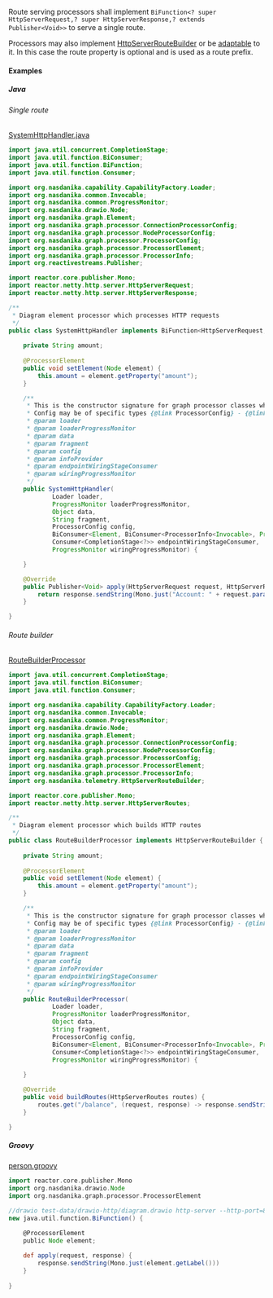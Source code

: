 Route serving processors shall implement ``BiFunction<? super HttpServerRequest,? super HttpServerResponse,? extends Publisher<Void>>`` to serve a single route.

Processors may also implement [HttpServerRouteBuilder](https://javadoc.io/doc/org.nasdanika.core/http/latest/org.nasdanika.telemetry/org/nasdanika/http/HttpServerRouteBuilder.html) 
or be [adaptable](https://javadoc.io/doc/org.nasdanika.core/common/latest/org.nasdanika.common/org/nasdanika/common/Adaptable.html) to it.
In this case the route property is optional and is used as a route prefix.

#### Examples

##### Java

###### Single route

[SystemHttpHandler.java](https://github.com/Nasdanika-Demos/cli/blob/main/src/main/java/org/nasdanika/launcher/demo/drawio/SystemHttpHandler.java)

```java
import java.util.concurrent.CompletionStage;
import java.util.function.BiConsumer;
import java.util.function.BiFunction;
import java.util.function.Consumer;

import org.nasdanika.capability.CapabilityFactory.Loader;
import org.nasdanika.common.Invocable;
import org.nasdanika.common.ProgressMonitor;
import org.nasdanika.drawio.Node;
import org.nasdanika.graph.Element;
import org.nasdanika.graph.processor.ConnectionProcessorConfig;
import org.nasdanika.graph.processor.NodeProcessorConfig;
import org.nasdanika.graph.processor.ProcessorConfig;
import org.nasdanika.graph.processor.ProcessorElement;
import org.nasdanika.graph.processor.ProcessorInfo;
import org.reactivestreams.Publisher;

import reactor.core.publisher.Mono;
import reactor.netty.http.server.HttpServerRequest;
import reactor.netty.http.server.HttpServerResponse;

/**
 * Diagram element processor which processes HTTP requests 
 */
public class SystemHttpHandler implements BiFunction<HttpServerRequest, HttpServerResponse, Publisher<Void>> {
    
    private String amount;
    
    @ProcessorElement
    public void setElement(Node element) {
        this.amount = element.getProperty("amount");
    }

    /**
     * This is the constructor signature for graph processor classes which are to be instantiated by URIInvocableCapabilityFactory (org.nasdanika.capability.factories.URIInvocableCapabilityFactory).
     * Config may be of specific types {@link ProcessorConfig} - {@link NodeProcessorConfig} or {@link ConnectionProcessorConfig}.  
     * @param loader
     * @param loaderProgressMonitor
     * @param data
     * @param fragment
     * @param config
     * @param infoProvider
     * @param endpointWiringStageConsumer
     * @param wiringProgressMonitor
     */
    public SystemHttpHandler(
            Loader loader,
            ProgressMonitor loaderProgressMonitor,
            Object data,
            String fragment,
            ProcessorConfig config,
            BiConsumer<Element, BiConsumer<ProcessorInfo<Invocable>, ProgressMonitor>> infoProvider,
            Consumer<CompletionStage<?>> endpointWiringStageConsumer,
            ProgressMonitor wiringProgressMonitor) {

    }

    @Override
    public Publisher<Void> apply(HttpServerRequest request, HttpServerResponse response) {
        return response.sendString(Mono.just("Account: " + request.param("account") + ", Amount: " + amount));
    }

}
```

###### Route builder

[RouteBuilderProcessor](https://github.com/Nasdanika-Demos/cli/blob/main/src/main/java/org/nasdanika/launcher/demo/drawio/RouteBuilderProcessor.java)

```java
import java.util.concurrent.CompletionStage;
import java.util.function.BiConsumer;
import java.util.function.Consumer;

import org.nasdanika.capability.CapabilityFactory.Loader;
import org.nasdanika.common.Invocable;
import org.nasdanika.common.ProgressMonitor;
import org.nasdanika.drawio.Node;
import org.nasdanika.graph.Element;
import org.nasdanika.graph.processor.ConnectionProcessorConfig;
import org.nasdanika.graph.processor.NodeProcessorConfig;
import org.nasdanika.graph.processor.ProcessorConfig;
import org.nasdanika.graph.processor.ProcessorElement;
import org.nasdanika.graph.processor.ProcessorInfo;
import org.nasdanika.telemetry.HttpServerRouteBuilder;

import reactor.core.publisher.Mono;
import reactor.netty.http.server.HttpServerRoutes;

/**
 * Diagram element processor which builds HTTP routes 
 */
public class RouteBuilderProcessor implements HttpServerRouteBuilder {
    
    private String amount;
    
    @ProcessorElement
    public void setElement(Node element) {
        this.amount = element.getProperty("amount");
    }

    /**
     * This is the constructor signature for graph processor classes which are to be instantiated by URIInvocableCapabilityFactory (org.nasdanika.capability.factories.URIInvocableCapabilityFactory).
     * Config may be of specific types {@link ProcessorConfig} - {@link NodeProcessorConfig} or {@link ConnectionProcessorConfig}.  
     * @param loader
     * @param loaderProgressMonitor
     * @param data
     * @param fragment
     * @param config
     * @param infoProvider
     * @param endpointWiringStageConsumer
     * @param wiringProgressMonitor
     */
    public RouteBuilderProcessor(
            Loader loader,
            ProgressMonitor loaderProgressMonitor,
            Object data,
            String fragment,
            ProcessorConfig config,
            BiConsumer<Element, BiConsumer<ProcessorInfo<Invocable>, ProgressMonitor>> infoProvider,
            Consumer<CompletionStage<?>> endpointWiringStageConsumer,
            ProgressMonitor wiringProgressMonitor) {
        
    }

    @Override
    public void buildRoutes(HttpServerRoutes routes) {
        routes.get("/balance", (request, response) -> response.sendString(Mono.just("Account: " + request.param("account") + ", Amount: " + amount)));      
    }

}
```

##### Groovy

[person.groovy](https://github.com/Nasdanika-Demos/cli/blob/main/test-data/drawio-http/person.groovy)

```groovy
import reactor.core.publisher.Mono 
import org.nasdanika.drawio.Node
import org.nasdanika.graph.processor.ProcessorElement

//drawio test-data/drawio-http/diagram.drawio http-server --http-port=8080 processor route
new java.util.function.BiFunction() {

    @ProcessorElement
    public Node element;
    
    def apply(request, response) {
        response.sendString(Mono.just(element.getLabel()))
    }
    
}
```

